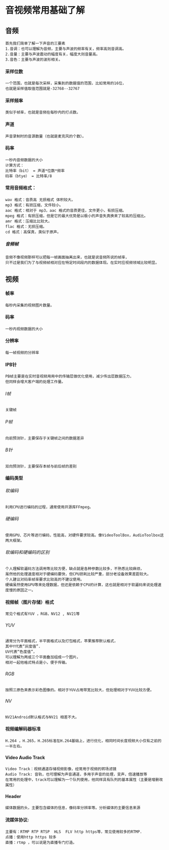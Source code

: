 #  音视频常用基础了解


## 音频
	首先我们简单了解一下声音的三要素  
	1.音调：也可以理解为音频，主要与声波的频率有关，频率高则音调高。
	2.音量：主要与声波震动的幅度有关，幅度大则音量高。
	3.音色：主要与声波的波形相关。
#### 采样位数
	一个范围，也就是每次采样，采集到的数据值的范围，比如常用的16位，
	也就是采样值取值范围就是-32768--32767 
#### 采样频率
	类似于帧率，也就是音频在每秒内的打点数。
#### 声道
	声音录制时的音源数量（也就是麦克风的个数）。
#### 码率
	一秒内音频数据的大小 
	计算方式：
	比特率（bit） = 声道*位数*频率
	码率（btye） = 比特率/8
#### 常用音频格式：
	wav 格式：音质高 无损格式 体积较大。
	mp3 格式：有损压缩，文件较小。
	aac 格式：相对于 mp3，aac 格式的音质更佳，文件更小，有损压缩。
	mpeg 格式：有损压缩，但是它的最大优势是以极小的声音失真换来了较高的压缩比。
	amr 格式：压缩比比较大。
	flac 格式：无损压缩。
	cd 格式：高保真，类似于原声。
#####  音频帧
	音频不像视频那样可以把每一帧画面抽离出来，也就是说音频所说的帧率，
	只不过是我们为了与视频帧相对应在特定时间段内的数据体现。在实时应视频领域比较明显。


##   视频
#### 帧率
	每秒内采集的视频图片数量。
#### 码率
	一秒内视频数据的大小 
#### 分辨率
	每一帧视频的分辨率
#### IPB针
	PB帧主要是在实时音视频用用中的传输层做优化使用，减少传出层数据压力，
	但同样会增大客户端的处理工作量。
######   I帧
	关键帧
###### P帧
	向前预测针，主要保存于关键帧之间的数据差异
###### B针
	双向预测针，主要保存本帧与前后帧的差别
#### 编码类型
###### 软编码
	利用CPU进行编码的过程，通常使用开源库FFmpeg。
###### 硬编码	
	使用GPU、芯片等进行编码，性能高，对硬件要求较高。像VideoToolBox，AudioToolbox这两大框架。
###### 软编码和硬编码的区别
	个人理解软遍码方法调用等比较方便，缺点就是各种参数比较多，不熟悉比较麻烦，
	虽然他的处理速度相对于硬编码要快，但CPU损耗比较严重，部分老设备效果差距较大。
	个人建议对码率帧率要求比较高的不建议使用。
	硬编虽然使用GPU等来处理数据，但还是依赖于CPU的计算，这也就是相对于软遍码来说处理速度慢的原因之一。
	
#### 视频帧（图片存储）格式
	常见个格式有YUV ，RGB，NV12 , NV21等
###### YUV
	通常分为平面格式，半平面格式以及打包格式，苹果推荐默认格式，
	其中Y代表“灰度值”. 
	UV代表“色度值”，
	可以理解为两或三个平面叠加组成一个图片。
	相对一起他格式特点是小，便于传输。
###### RGB
	按照三原色来表示彩色图像的。相对于YUV占用带宽比较大，但处理相对于YUV比较方便。
###### NV
	NV21Android默认格式与NV21 相差不大。
#### 视频编解码器标准
	H.264 ，H.265，H.265标准在H.264基础上，进行优化，相同时间长度视频大小仅有之前的一半左右。
#### Video Audio Track
	Video Track：视频通道存储视频影像，经常用于视频的转场滤镜
	Audio Track: 音轨，也可理解为声音通道，多用于声音的处理，变声，倍速播放等
	在常用的处理中，track可以理解为一个队列使用，他同样具有队列的基本属性（主要是增删改属性）
#### Header 
	媒体数据的头，主要包含媒体的信息，像码率分辨率等。分析媒体的主要信息来源
#### 流媒体协议:
	主要有：RTMP RTP RTSP  HLS  FLV http https等，常见使用较多的RTMP.
	点播：使用http https 较多
	直播：rtmp ，可以说是为直播专门打造。
